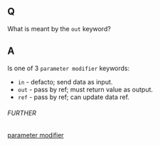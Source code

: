 ## Q
What is meant by the `out` keyword?

## A
Is one of 3 `parameter modifier` keywords:

* `in` - defacto; send data as input.
* `out` - pass by ref; must return value as output.
* `ref` - pass by ref; can update data ref.

###### FURTHER
[parameter modifier](./../../parameter-modifier/)